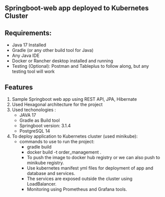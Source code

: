 ## Springboot-web app deployed to Kubernetes Cluster
## Requirements:
   * Java 17 Installed
   * Gradle (or any other build tool for Java)
   * Any Java IDE
   * Docker or Rancher desktop installed and running
   * Testing (Optional): Postman and Tableplus to follow along, but any testing tool will work

## Features
 1. Sample Springboot web app using REST API, JPA, Hibernate
 2. Used Hexagonal architecture for the project
 3. Used techonologies : 
       * JAVA 17
       * Gradle as Build tool
       * Springboot version: 3.1.4
       * PostgreSQL 14
 4. To deploy application to Kubernetes cluster (used minikube):
    * commands to use to run the project:
        *  gradle build
        *  docker build -t order_management .
        *  To push the image to docker hub registry or we can also push to minikube registry.
        *  Use kubernetes manifest yml files for deployment of app and database and services.
        *  The services are exposed outside the cluster using LoadBalancer.
        *  Monitoring using Prometheus and Grafana tools.
